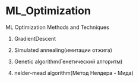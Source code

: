 # ML_Optimization
ML Optimization Methods and Techniques

1) GradientDescent

2) Simulated annealing(имитации отжига)

3) Genetic algorithm(Генетический алгоритм)

4) nelder-mead algorithm(Метод Нелдера - Мида)
